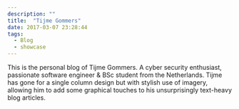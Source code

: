 ```yaml
---
description: ""
title:  "Tijme Gommers"
date: 2017-03-07 23:28:44
tags:
  - Blog
  - showcase
---
```


This is the personal blog of Tijme Gommers. A cyber security enthusiast, passionate software engineer & BSc student from the Netherlands. Tijme has gone for a single column design but with stylish use of imagery, allowing him to add some graphical touches to his unsurprisingly text-heavy blog articles.
